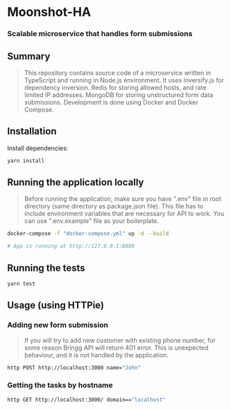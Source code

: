 # Moonshot-HA

### Scalable microservice that handles form submissions

## Summary

> This repository contains source code of a microservice written in TypeScript and running
> in Node.js environment. It uses Inversify.js for dependency inversion. Redis for storing
> allowed hosts, and rate limited IP addresses. MongoDB for storing unstructured form data
> submissions. Development is done using Docker and Docker Compose.

## Installation

Install dependencies:

```bash
yarn install
```

## Running the application locally

> Before running the application, make sure you have ".env" file in root directory (same
> directory as package.json file). This file has to include environment variables that are
> necessary for API to work. You can use ".env.example" file as your boilerplate.

```bash
docker-compose -f "docker-compose.yml" up -d --build

# App is running at http://127.0.0.1:8080
```

## Running the tests

```bash
yarn test
```

## Usage (using HTTPie)

### Adding new form submission

> If you will try to add new customer with existing phone number, for some reason Bringg
> API will return 401 error. This is unexpected behaviour, and it is not handled by the
> application.

```bash
http POST http://localhost:3000 name="John"
```

### Getting the tasks by hostname

```bash
http GET http://localhost:3000/ domain=="localhost"
```
